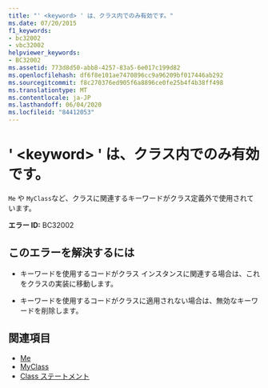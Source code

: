 ```yaml
---
title: "' <keyword> ' は、クラス内でのみ有効です。"
ms.date: 07/20/2015
f1_keywords:
- bc32002
- vbc32002
helpviewer_keywords:
- BC32002
ms.assetid: 773d8d50-abb8-4257-83a5-6e017c199d82
ms.openlocfilehash: df6f8e101ae7470896cc9a96209bf017446ab292
ms.sourcegitcommit: f8c270376ed905f6a8896ce0fe25b4f4b38ff498
ms.translationtype: MT
ms.contentlocale: ja-JP
ms.lasthandoff: 06/04/2020
ms.locfileid: "84412053"
---
```

# <a name="keyword-is-valid-only-within-a-class"></a>' \<keyword> ' は、クラス内でのみ有効です。
`Me` や `MyClass`など、クラスに関連するキーワードがクラス定義外で使用されています。  
  
 **エラー ID:** BC32002  
  
## <a name="to-correct-this-error"></a>このエラーを解決するには  
  
- キーワードを使用するコードがクラス インスタンスに関連する場合は、これをクラスの実装に移動します。  
  
- キーワードを使用するコードがクラスに適用されない場合は、無効なキーワードを削除します。  
  
## <a name="see-also"></a>関連項目

- [Me](../programming-guide/program-structure/me-my-mybase-and-myclass.md#me)
- [MyClass](../programming-guide/program-structure/me-my-mybase-and-myclass.md#myclass)
- [Class ステートメント](../language-reference/statements/class-statement.md)
